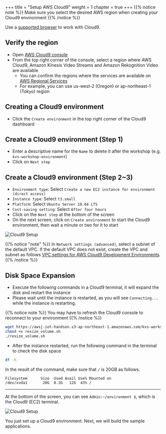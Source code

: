 +++
title = "Setup AWS Cloud9"
weight = 1
chapter = true
+++
{{% notice note %}}
Make sure you select the desired AWS region when creating your Cloud9 environment
{{% /notice %}}

Use a [supported browser](https://docs.aws.amazon.com/cloud9/latest/user-guide/browsers.html) to work with Cloud9.


## Verify the region

- Open [AWS Cloud9 console](https://console.aws.amazon.com/cloud9/home)
- From the top right corner of the console, select a region where AWS Cloud9, Amazon Kinesis Video Streams and Amazon Rekognition Video are available
  - You can confirm the regions where the services are available on [AWS Regional Services](https://aws.amazon.com/jp/about-aws/global-infrastructure/regional-product-services/)
  - For example, you can use us-west-2 (Oregon) or ap-northeast-1 (Tokyo) region


## Creating a Cloud9 environment

- Click the `Create environment` in the top right corner of the Cloud9 dashboard

## Create a Cloud9 environment (Step 1)

- Enter a descriptive name for the `Name` to delete it after the workshop (e.g. `kvs-workshop-environment`)
- Click on `Next step`

## Create a Cloud9 environment (Step 2~3)

- `Environment type`: Select `Create a new EC2 instance for environment (direct access)`
- `Instance type`: Select `t3.small`
- `Platform`: Select `Ubuntu Server 18.04 LTS`
- `Cost-saving setting`: Select `After four hours`
- Click on the `Next step` at the bottom of the screen
- On the next screen, click on `Create environment` to start the Cloud9 environment, then wait a minute or two for it to start

![Cloud9 Setup](/images/1-1-b-cloud9.ja.png)

{{% notice "note" %}}
In `Network settings (advanced)`, select a subnet of the default VPC.
If the default VPC does not exist, create the VPC and subnet as follows
[VPC settings for AWS Cloud9 Development Environments](https://docs.aws.amazon.com/ja_jp/cloud9/latest/user-guide/vpc-settings.html).
{{% /notice %}}


## Disk Space Expansion

- Execute the following commands in a Cloud9 terminal, it will expand the disk and restart the instance
- Please wait until the instance is restarted, as you will see `Connecting...` while the instance is restarting.

{{% notice note %}}
You may have to refresh the Cloud9 console to reconnect to your environment
{{% /notice %}}


```bash
wget https://awsj-iot-handson.s3-ap-northeast-1.amazonaws.com/kvs-workshop/resize_volume.sh
chmod +x resize_volume.sh
./resize_volume.sh
```

- After the instance restarted, run the following command in the terminal to check the disk space

```bash
df -h
```

In the result of the command, make sure that `/` is 20GB as follows.

```
Filesystem      Size  Used Avail Use% Mounted on
/dev/xvda1       20G  8.3G   12G  43% /
```

-----

At the bottom of the screen, you can see `Admin:~/environment $`, which is the Cloud9 (EC2) terminal.


![Cloud9 Setup](/images/1-1-b-terminal.ja.png)


You just set up a Cloud9 environment. Next, we will build the sample applications.
